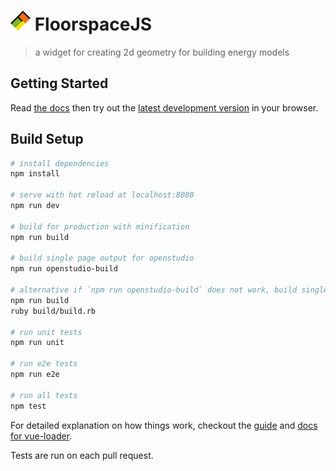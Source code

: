# <img src="icons/favicon-32x32.png" /> FloorspaceJS

> a widget for creating 2d geometry for building energy models


## Getting Started

Read [the docs](https://nrel.github.io/floorspace.js/docs) then try out the [latest development version](https://nrel.github.io/floorspace.js/) in your browser.

## Build Setup

``` bash
# install dependencies
npm install

# serve with hot reload at localhost:8080
npm run dev

# build for production with minification
npm run build

# build single page output for openstudio
npm run openstudio-build

# alternative if `npm run openstudio-build` does not work, build single page output for openstudio
npm run build
ruby build/build.rb

# run unit tests
npm run unit

# run e2e tests
npm run e2e

# run all tests
npm test
```

For detailed explanation on how things work, checkout the [guide](http://vuejs-templates.github.io/webpack/) and [docs for vue-loader](http://vuejs.github.io/vue-loader).

Tests are run on each pull request.

